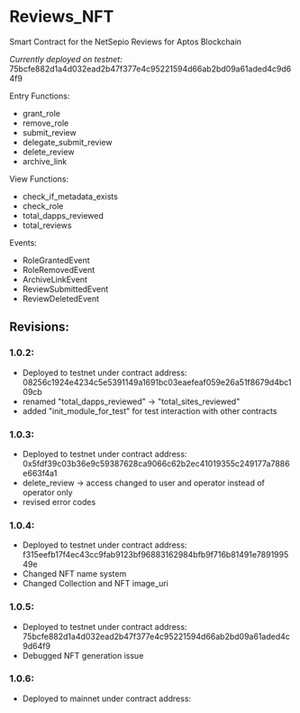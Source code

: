 # Reviews_NFT
Smart Contract for the NetSepio Reviews for Aptos Blockchain

_Currently deployed on testnet:_ 75bcfe882d1a4d032ead2b47f377e4c95221594d66ab2bd09a61aded4c9d64f9

Entry Functions:
- grant_role
- remove_role
- submit_review
- delegate_submit_review
- delete_review
- archive_link

View Functions:
- check_if_metadata_exists
- check_role
- total_dapps_reviewed
- total_reviews

Events:
- RoleGrantedEvent
- RoleRemovedEvent
- ArchiveLinkEvent
- ReviewSubmittedEvent
- ReviewDeletedEvent

## Revisions:
### 1.0.2:
- Deployed to testnet under contract address: 08256c1924e4234c5e5391149a1691bc03eaefeaf059e26a51f8679d4bc109cb
- renamed "total_dapps_reviewed" -> "total_sites_reviewed"
- added "init_module_for_test" for test interaction with other contracts

### 1.0.3:
- Deployed to testnet under contract address: 0x5fdf39c03b36e9c59387628ca9066c62b2ec41019355c249177a7886e663f4a1
- delete_review -> access changed to user and operator instead of operator only
- revised error codes

### 1.0.4:
- Deployed to testnet under contract address: f315eefb17f4ec43cc9fab9123bf96883162984bfb9f716b81491e789199549e
- Changed NFT name system
- Changed Collection and NFT image_uri

### 1.0.5:
- Deployed to testnet under contract address: 75bcfe882d1a4d032ead2b47f377e4c95221594d66ab2bd09a61aded4c9d64f9
- Debugged NFT generation issue

### 1.0.6:
- Deployed to mainnet under contract address: 
